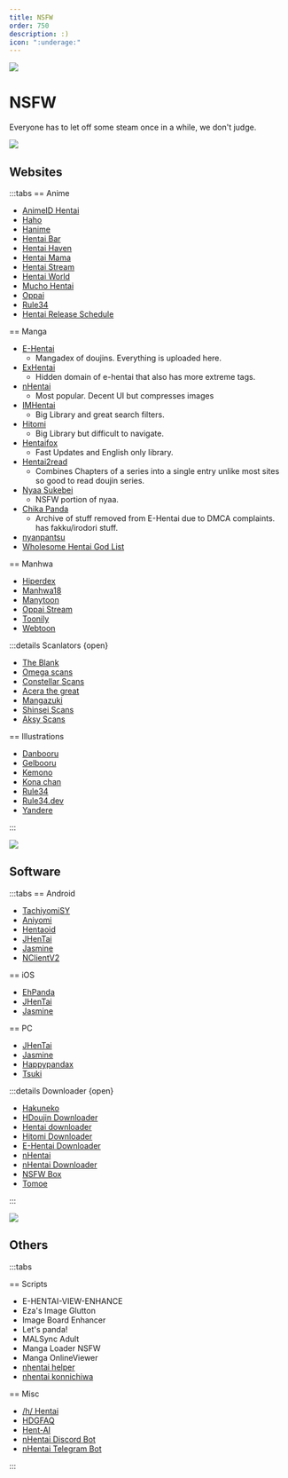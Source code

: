 ```yaml
---
title: NSFW
order: 750
description: :)
icon: ":underage:"
---
```


![](https://cdn.apollo.moe/img/nsfw.png)
# NSFW
Everyone has to let off some steam once in a while, we don't judge.


![](/banner/sites.png)
## Websites

:::tabs
== Anime
- [AnimeID Hentai](https://animeidhentai.com/)
- [Haho](https://haho.moe/)
- [Hanime](https://hanime.tv/) <Badge type="info" text="720p" />
- [Hentai Bar](https://hentaibar.com/)
- [Hentai Haven](https://hentaihaven.xxx/)
- [Hentai Mama](https://hentaimama.io/)
- [Hentai Stream](https://hstream.moe/) <Badge type="info" text="4K" />
- [Hentai World](https://hentaiworld.tv/)
- [Mucho Hentai](https://muchohentai.com/) <Badge type="info" text="Schedule" /><Badge type="info" text="PV" />
- [Oppai](https://oppai.stream/) <Badge type="info" text="4K" />
- [Rule34](https://www.rule34.dev/)
- [Hentai Release Schedule](https://www.underhentai.net/releases/)

== Manga
- [E-Hentai](https://e-hentai.org/)
    - Mangadex of doujins. Everything is uploaded here.
- [ExHentai](https://exhentai.org/)
    - Hidden domain of e-hentai that also has more extreme tags. 
- [nHentai](https://nhentai.net/)
    - Most popular. Decent UI but compresses images
- [IMHentai](https://imhentai.xxx/)
    - Big Library and great search filters.
- [Hitomi](https://hitomi.la/)
    - Big Library but difficult to navigate.
- [Hentaifox](https://hentaifox.com/ )
    - Fast Updates and English only library.
- [Hentai2read](https://hentai2read.com/)
    - Combines Chapters of a series into a single entry unlike most sites so good to read doujin series.
- [Nyaa Sukebei](https://sukebei.nyaa.si/)
    - NSFW portion of nyaa.
- [Chika Panda](https://panda.chaika.moe/)
    - Archive of stuff removed from E-Hentai due to DMCA complaints. has fakku/irodori stuff.
- [nyanpantsu](https://nyanpantsu.vercel.app/) <Badge type="info" icon="mark-github" text="Github" link="https://github.com/purpleblueslime/nyanpantsu" />
- [Wholesome Hentai God List](https://wholesomelist.com/)

== Manhwa
- [Hiperdex](https://hiperdex.com/)
- [Manhwa18](http://manhwa18.com/)
- [Manytoon](https://manytoon.com/)
- [Oppai Stream](https://read.oppai.stream/)
- [Toonily](https://toonily.com/)
- [Webtoon](https://www.webtoon.xyz/)

:::details Scanlators {open}
- [The Blank](https://mangadex.org/group/d53b6ec6-bbbf-4fad-a254-2b7ddda84c2c/the-blank)
- [Omega scans](https://mangadex.org/group/8295f3f9-7462-403b-8fc0-f93a6c245a5c/omegascans) <Badge type="info" icon="globe" text="Web" link="https://omegascans.org/" />
- [Constellar Scans](https://constellarcomic.com/)
- [Acera the great](https://mangadex.org/group/ea35447d-5035-485f-8eda-841bafc4b215/acerathegreat)
- [Mangazuki](https://mangadex.org/group/4b11e95f-a9c2-417d-a179-d6a20255b68d/mangazuki)
- [Shinsei Scans](https://mangadex.org/group/f6f2ab9e-4997-4401-80a2-3840ee8558a2/shinsei-scans)
- [Aksy Scans](https://mangadex.org/group/258e6c49-e780-408e-bc48-c981d8e58c75/aksyscans)

== Illustrations
- [Danbooru](https://danbooru.donmai.us/)
- [Gelbooru](https://gelbooru.com/)
- [Kemono](https://kemono.party/)
- [Kona chan](https://konachan.com/)
- [Rule34](https://rule34.xxx/)
- [Rule34.dev](https://rule34.dev/)
- [Yandere](https://yande.re/post)

:::

![](/banner/software.png)
## Software

:::tabs
== Android
- [TachiyomiSY](https://github.com/jobobby04/TachiyomiSY)
- [Aniyomi](https://github.com/jmir1/aniyomi-mpv-beta)
- [Hentaoid](https://github.com/avluis/Hentoid)
- [JHenTai](https://github.com/jiangtian616/JHenTai)
- [Jasmine](https://github.com/niuhuan/jasmine)
- [NClientV2](https://github.com/Dar9586/NClientV2)

== iOS
- [EhPanda](https://github.com/EhPanda-Team/EhPanda)
- [JHenTai](https://github.com/jiangtian616/JHenTai)
- [Jasmine](https://github.com/niuhuan/jasmine)

== PC
- [JHenTai](https://github.com/jiangtian616/JHenTai)
- [Jasmine](https://github.com/niuhuan/jasmine)
- [Happypandax](https://github.com/happypandax/happypandax)
- [Tsuki](https://github.com/Gusb3ll/Tsuki)

:::details Downloader {open}

- [Hakuneko](https://github.com/manga-download/hakuneko) <Badge type="info" icon="globe" text="Web" link="https://hakuneko.download/" />
- [HDoujin Downloader](https://github.com/HDoujinDownloader/HDoujinDownloader) <Badge type="info" icon="globe" text="Web" link="https://doujindownloader.com/" />
- [Hentai downloader](https://github.com/touno-io/hentai-downloader)
- [Hitomi Downloader](https://github.com/KurtBestor/Hitomi-Downloader) <Badge type="info" text="Anime" />
- [E-Hentai Downloader](https://github.com/ccloli/E-Hentai-Downloader)
- [nHentai](https://github.com/RicterZ/nhentai)
- [nHentai Downloader](https://github.com/Xwilarg/NHentaiDownloader)
- [NSFW Box](https://github.com/Kisspeace/NsfwBox)
- [Tomoe](https://github.com/sinkaroid/tomoe)

:::


![](/banner/others.png)

## Others

:::tabs

== Scripts
- E-HENTAI-VIEW-ENHANCE <Badge type="dark" icon="/icon/fork.png" text="Sleezy" link="https://sleazyfork.org/en/scripts/397848-e-hentai-view-enhance" />
- Eza's Image Glutton <Badge type="dark" icon="/icon/fork.png" text="Sleezy" link="https://sleazyfork.org/en/scripts/4713-eza-s-image-glutton" />
- Image Board Enhancer <Badge type="dark" icon="/icon/fork.png" text="Sleezy" link="https://sleazyfork.org/en/scripts/387312-image-board-enhancer-rule34-gelbooru-e621-and-more" />
- Let's panda! <Badge type="dark" icon="/icon/fork.png" text="Sleezy" link="https://sleazyfork.org/en/scripts/33979-let-s-panda" />
- MALSync Adult <Badge type="dark" icon="/icon/fork.png" text="Sleezy" link="https://sleazyfork.org/en/scripts/387981-mal-sync-adult-fatexxxblood-edition" />
- Manga Loader NSFW <Badge type="dark" icon="/icon/fork.png" text="Sleezy" link="https://sleazyfork.org/en/scripts/12657-manga-loader-nsfw" />
- Manga OnlineViewer <Badge type="dark" icon="/icon/fork.png" text="Sleezy" link="https://sleazyfork.org/en/scripts/1319-manga-onlineviewer" />
- [nhentai helper](https://github.com/Tsuk1ko/nhentai-helper) <Badge type="dark" icon="/icon/fork.png" text="Sleezy" link="https://sleazyfork.org/en/scripts/375992-nhentai-helper" />
- [nhentai konnichiwa](https://github.com/naiymu/nhentai-konnichiwa)

== Misc
- [/h/ Hentai](https://boards.4chan.org/h/)
- [HDGFAQ](https://rentry.org/hdgfaq)
- [Hent-AI](https://github.com/natethegreate/hent-AI)
- [nHentai Discord Bot](https://github.com/the-urban-inc/nhentai-discord-bot)
- [nHentai Telegram Bot](https://github.com/sleroq/nhentai-telegram-bot)

:::
